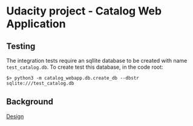 # Udacity project - Catalog Web Application

## Testing
The integration tests require an sqllite database to be created with name `test_catalog.db`. To create test this database, in the code root:
```
$> python3 -m catalog_webapp.db.create_db --dbstr sqlite:///test_catalog.db
```

## Background
[Design](DESIGN.md)
